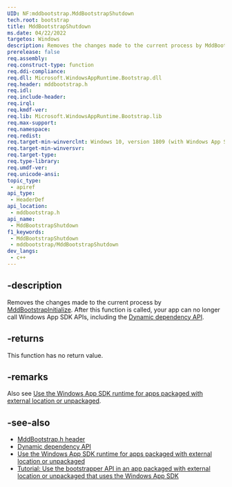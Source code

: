```yaml
---
UID: NF:mddbootstrap.MddBootstrapShutdown
tech.root: bootstrap
title: MddBootstrapShutdown
ms.date: 04/22/2022
targetos: Windows
description: Removes the changes made to the current process by MddBootstrapInitialize. After this function is called, your app can no longer call Windows App SDK APIs.
prerelease: false
req.assembly: 
req.construct-type: function
req.ddi-compliance: 
req.dll: Microsoft.WindowsAppRuntime.Bootstrap.dll
req.header: mddbootstrap.h
req.idl: 
req.include-header: 
req.irql: 
req.kmdf-ver: 
req.lib: Microsoft.WindowsAppRuntime.Bootstrap.lib
req.max-support: 
req.namespace: 
req.redist: 
req.target-min-winverclnt: Windows 10, version 1809 (with Windows App SDK 1.0 Preview 1 or later)
req.target-min-winversvr: 
req.target-type: 
req.type-library: 
req.umdf-ver: 
req.unicode-ansi: 
topic_type:
 - apiref
api_type:
 - HeaderDef
api_location:
 - mddbootstrap.h
api_name:
 - MddBootstrapShutdown
f1_keywords:
 - MddBootstrapShutdown
 - mddbootstrap/MddBootstrapShutdown
dev_langs:
 - c++
---
```


## -description

Removes the changes made to the current process by [MddBootstrapInitialize](nf-mddbootstrap-mddbootstrapinitialize.md). After this function is called, your app can no longer call Windows App SDK APIs, including the [Dynamic dependency API](../_dynamicdependency/index.md).

## -returns

This function has no return value.

## -remarks

Also see [Use the Windows App SDK runtime for apps packaged with external location or unpackaged](/windows/apps/windows-app-sdk/use-windows-app-sdk-run-time).

## -see-also

* [MddBootstrap.h header](/windows/windows-app-sdk/api/win32/mddbootstrap/)
* [Dynamic dependency API](../_dynamicdependency/index.md)
* [Use the Windows App SDK runtime for apps packaged with external location or unpackaged](/windows/apps/windows-app-sdk/use-windows-app-sdk-run-time)
* [Tutorial: Use the bootstrapper API in an app packaged with external location or unpackaged that uses the Windows App SDK](/windows/apps/windows-app-sdk/tutorial-unpackaged-deployment)
